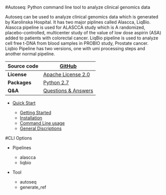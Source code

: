 #Autoseq: Python command line tool to analyze clinical genomics data

Autoseq can be used to analyze clinical genomics data which is generated by Karolinska Hospital. It has two major piplines called Alascca, LiqBio. Alascca pipeline is used for ALASCCA study which is A randomized, placebo-controlled, multicenter study of the value of low dose aspirin (ASA) added to patients with colorectal cancer. LiqBio pipeline is used to analyze cell free t-DNA from blood samples in PROBIO study, Prostate cancer. Liqbio Pipeline has two versions, one with umi processing steps and another normal pipeline.


| Source code | [GitHub](https://github.com/ClinSeq/autoseq)|
|-------------|-----------------------------------------------|
| <b>License</b> | [Apache License 2.0](http://www.apache.org/licenses/LICENSE-2.0)|
| <b>Packages</b> | [Python 2.7]() | [Conda Package Management](https://docs.conda.io/en/latest/)|
| <b>Q&A</b> | [Questions & Answers](https://github.com/ClinSeq/autoseq)|


* [Quick Start](/autoseq/)

    * [Getting Started](/autoseq/#getting-started)
    * [Installation](/autoseq/#installation)
    * [Command Line usage](/autoseq/#command-line-usage)
    * [General Discriptions](/autoseq/#general-discriptions)

#CLI Options 

  * Pipelines
      * alascca
      * liqbio 

  * Tool
      * autoseq
      * generate_ref




